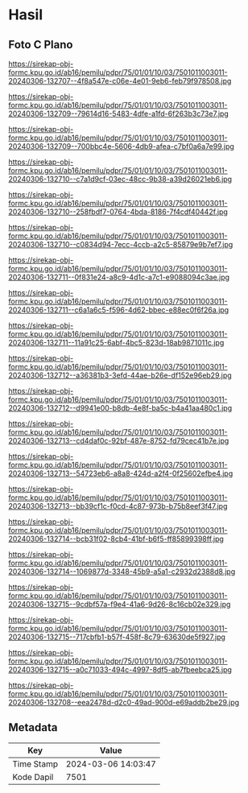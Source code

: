 # Hasil

## Foto C Plano

https://sirekap-obj-formc.kpu.go.id/ab16/pemilu/pdpr/75/01/01/10/03/7501011003011-20240306-132707--4f8a547e-c06e-4e01-9eb6-feb79f978508.jpg

https://sirekap-obj-formc.kpu.go.id/ab16/pemilu/pdpr/75/01/01/10/03/7501011003011-20240306-132709--79614d16-5483-4dfe-a1fd-6f263b3c73e7.jpg

https://sirekap-obj-formc.kpu.go.id/ab16/pemilu/pdpr/75/01/01/10/03/7501011003011-20240306-132709--700bbc4e-5606-4db9-afea-c7bf0a6a7e99.jpg

https://sirekap-obj-formc.kpu.go.id/ab16/pemilu/pdpr/75/01/01/10/03/7501011003011-20240306-132710--c7a1d9cf-03ec-48cc-9b38-a39d26021eb6.jpg

https://sirekap-obj-formc.kpu.go.id/ab16/pemilu/pdpr/75/01/01/10/03/7501011003011-20240306-132710--258fbdf7-0764-4bda-8186-7f4cdf40442f.jpg

https://sirekap-obj-formc.kpu.go.id/ab16/pemilu/pdpr/75/01/01/10/03/7501011003011-20240306-132710--c0834d94-7ecc-4ccb-a2c5-85879e9b7ef7.jpg

https://sirekap-obj-formc.kpu.go.id/ab16/pemilu/pdpr/75/01/01/10/03/7501011003011-20240306-132711--0f831e24-a8c9-4d1c-a7c1-e9088094c3ae.jpg

https://sirekap-obj-formc.kpu.go.id/ab16/pemilu/pdpr/75/01/01/10/03/7501011003011-20240306-132711--c6a1a6c5-f596-4d62-bbec-e88ec0f6f26a.jpg

https://sirekap-obj-formc.kpu.go.id/ab16/pemilu/pdpr/75/01/01/10/03/7501011003011-20240306-132711--11a91c25-6abf-4bc5-823d-18ab9871011c.jpg

https://sirekap-obj-formc.kpu.go.id/ab16/pemilu/pdpr/75/01/01/10/03/7501011003011-20240306-132712--a36381b3-3efd-44ae-b26e-df152e96eb29.jpg

https://sirekap-obj-formc.kpu.go.id/ab16/pemilu/pdpr/75/01/01/10/03/7501011003011-20240306-132712--d9941e00-b8db-4e8f-ba5c-b4a41aa480c1.jpg

https://sirekap-obj-formc.kpu.go.id/ab16/pemilu/pdpr/75/01/01/10/03/7501011003011-20240306-132713--cd4daf0c-92bf-487e-8752-fd79cec41b7e.jpg

https://sirekap-obj-formc.kpu.go.id/ab16/pemilu/pdpr/75/01/01/10/03/7501011003011-20240306-132713--54723eb6-a8a8-424d-a2f4-0f25602efbe4.jpg

https://sirekap-obj-formc.kpu.go.id/ab16/pemilu/pdpr/75/01/01/10/03/7501011003011-20240306-132713--bb39cf1c-f0cd-4c87-973b-b75b8eef3f47.jpg

https://sirekap-obj-formc.kpu.go.id/ab16/pemilu/pdpr/75/01/01/10/03/7501011003011-20240306-132714--bcb31f02-8cb4-41bf-b6f5-ff85899398ff.jpg

https://sirekap-obj-formc.kpu.go.id/ab16/pemilu/pdpr/75/01/01/10/03/7501011003011-20240306-132714--1069877d-3348-45b9-a5a1-c2932d2388d8.jpg

https://sirekap-obj-formc.kpu.go.id/ab16/pemilu/pdpr/75/01/01/10/03/7501011003011-20240306-132715--9cdbf57a-f9e4-41a6-9d26-8c16cb02e329.jpg

https://sirekap-obj-formc.kpu.go.id/ab16/pemilu/pdpr/75/01/01/10/03/7501011003011-20240306-132715--717cbfb1-b57f-458f-8c79-63630de5f927.jpg

https://sirekap-obj-formc.kpu.go.id/ab16/pemilu/pdpr/75/01/01/10/03/7501011003011-20240306-132715--a0c71033-494c-4997-8df5-ab7fbeebca25.jpg

https://sirekap-obj-formc.kpu.go.id/ab16/pemilu/pdpr/75/01/01/10/03/7501011003011-20240306-132708--eea2478d-d2c0-49ad-900d-e69addb2be29.jpg


## Metadata

| Key        | Value               |
| ---------- | ------------------- |
| Time Stamp | 2024-03-06 14:03:47 |
| Kode Dapil | 7501                |



